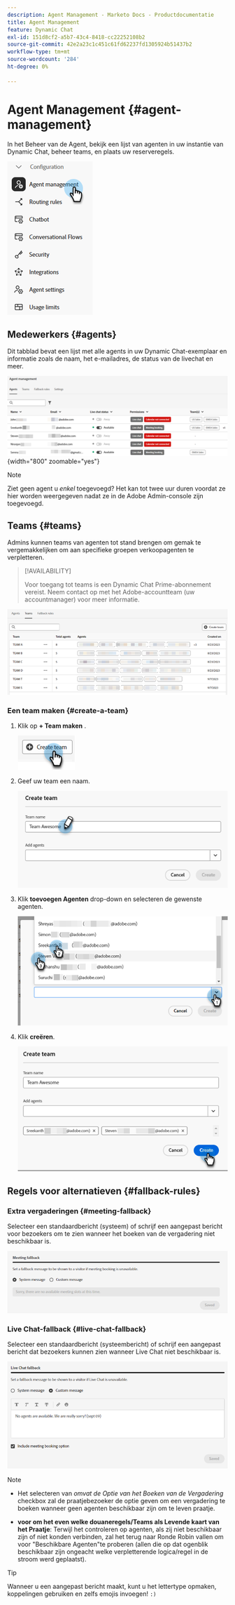 ```yaml
---
description: Agent Management - Marketo Docs - Productdocumentatie
title: Agent Management
feature: Dynamic Chat
exl-id: 151d8cf2-a5b7-43c4-8418-cc22252108b2
source-git-commit: 42e2a23c1c451c61fd62237fd1305924b51437b2
workflow-type: tm+mt
source-wordcount: '284'
ht-degree: 0%

---
```


# Agent Management {#agent-management}

In het Beheer van de Agent, bekijk een lijst van agenten in uw instantie van Dynamic Chat, beheer teams, en plaats uw reserveregels.

![](assets/agent-management-1.png)

## Medewerkers {#agents}

Dit tabblad bevat een lijst met alle agents in uw Dynamic Chat-exemplaar en informatie zoals de naam, het e-mailadres, de status van de livechat en meer.

![](assets/agent-management-2.png){width="800" zoomable="yes"}

>[!NOTE]
>
>Ziet geen agent u _enkel_ toegevoegd? Het kan tot twee uur duren voordat ze hier worden weergegeven nadat ze in de Adobe Admin-console zijn toegevoegd.

## Teams {#teams}

Admins kunnen teams van agenten tot stand brengen om gemak te vergemakkelijken om aan specifieke groepen verkoopagenten te verpletteren.

>[!AVAILABILITY]
>
>Voor toegang tot teams is een Dynamic Chat Prime-abonnement vereist. Neem contact op met het Adobe-accountteam (uw accountmanager) voor meer informatie.

![](assets/agent-management-3.png)

### Een team maken {#create-a-team}

1. Klik op **+ Team maken** .

   ![](assets/agent-management-4.png)

1. Geef uw team een naam.

   ![](assets/agent-management-5.png)

1. Klik **toevoegen Agenten** drop-down en selecteren de gewenste agenten.

   ![](assets/agent-management-6.png)

1. Klik **creëren**.

   ![](assets/agent-management-7.png)

## Regels voor alternatieven {#fallback-rules}

### Extra vergaderingen {#meeting-fallback}

Selecteer een standaardbericht (systeem) of schrijf een aangepast bericht voor bezoekers om te zien wanneer het boeken van de vergadering niet beschikbaar is.

![](assets/agent-management-8.png)

### Live Chat-fallback {#live-chat-fallback}

Selecteer een standaardbericht (systeembericht) of schrijf een aangepast bericht dat bezoekers kunnen zien wanneer Live Chat niet beschikbaar is.

![](assets/agent-management-9.png)

>[!NOTE]
>
>* Het selecteren van _omvat de Optie van het Boeken van de Vergadering_ checkbox zal de praatjebezoeker de optie geven om een vergadering te boeken wanneer geen agenten beschikbaar zijn om te leven praatje.
>
>* **voor om het even welke douaneregels/Teams als Levende kaart van het Praatje**: Terwijl het controleren op agenten, als zij niet beschikbaar zijn of niet konden verbinden, zal het terug naar Ronde Robin vallen om voor &quot;Beschikbare Agenten&quot;te proberen (allen die op dat ogenblik beschikbaar zijn ongeacht welke verpletterende logica/regel in de stroom werd geplaatst).

>[!TIP]
>
>Wanneer u een aangepast bericht maakt, kunt u het lettertype opmaken, koppelingen gebruiken en zelfs emojis invoegen! `:)`
